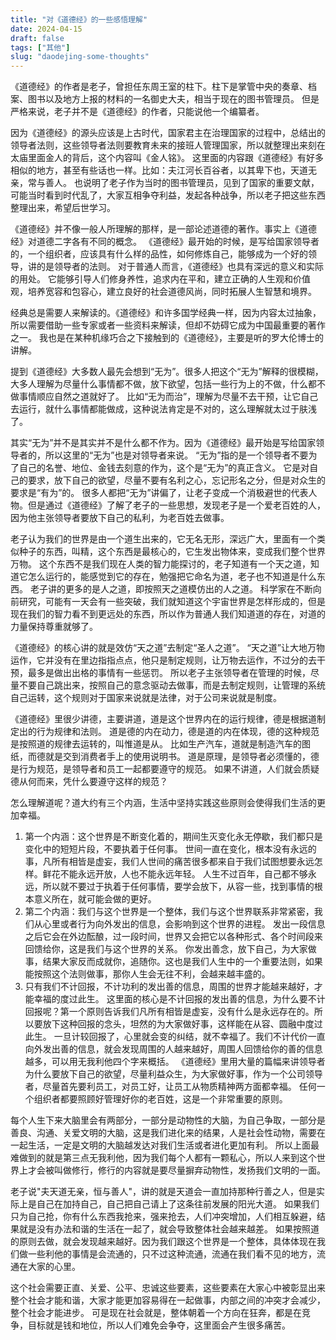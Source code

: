 ```yaml
---
title: "对《道德经》的一些感悟理解"
date: 2024-04-15
draft: false
tags: ["其他"]
slug: "daodejing-some-thoughts"
---
```



《道德经》的作者是老子，曾担任东周王室的柱下。柱下是掌管中央的奏章、档案、图书以及地方上报的材料的一名御史大夫，相当于现在的图书管理员。
但是严格来说，老子并不是《道德经》的作者，只能说他一个编纂者。

因为《道德经》的源头应该是上古时代，国家君主在治理国家的过程中，总结出的领导者法则，这些领导者法则要教育未来的接班人管理国家，所以就整理出来刻在太庙里面金人的背后，这个内容叫《金人铭》。
这里面的内容跟《道德经》有好多相似的地方，甚至有些话也一样。比如：夫江河长百谷者，以其卑下也，天道无亲，常与善人。
也说明了老子作为当时的图书管理员，见到了国家的重要文献，可能当时看到时代乱了，大家互相争夺利益，发起各种战争，所以老子把这些东西整理出来，希望后世学习。

《道德经》并不像一般人所理解的那样，是一部论述道德的著作。事实上《道德经》对道德二字各有不同的概念。
《道德经》最开始的时候，是写给国家领导者的，一个组织者，应该具有什么样的品性，如何修炼自己，能够成为一个好的领导，讲的是领导者的法则。
对于普通人而言，《道德经》也具有深远的意义和实际的用处。
它能够引导人们修身养性，追求内在平和，建立正确的人生观和价值观，培养宽容和包容心，建立良好的社会道德风尚，同时拓展人生智慧和境界。

经典总是需要人来解读的。《道德经》和许多国学经典一样，因为内容太过抽象，所以需要借助一些专家或者一些资料来解读，但却不妨碍它成为中国最重要的著作之一。
我也是在某种机缘巧合之下接触到的《道德经》，主要是听的罗大伦博士的讲解。

提到《道德经》大多数人最先会想到“无为”。很多人把这个“无为”解释的很模糊，大多人理解为尽量什么事情都不做，放下欲望，包括一些行为上的不做，什么都不做事情顺应自然之道就好了。
比如“无为而治”，理解为尽量不去干预，让它自己去运行，就什么事情都能做成，这种说法肯定是不对的，这么理解就太过于肤浅了。

其实“无为”并不是其实并不是什么都不作为。因为《道德经》最开始是写给国家领导者的，所以这里的“无为”也是对领导者来说。
“无为”指的是一个领导者不要为了自己的名誉、地位、金钱去刻意的作为，这个是“无为”的真正含义。
它是对自己的要求，放下自己的欲望，尽量不要有名利之心，忘记形名之分，但是对众生的要求是“有为”的。
很多人都把“无为”讲偏了，让老子变成一个消极避世的代表人物。但是通过《道德经》了解了老子的一些思想，发现老子是一个爱老百姓的人，因为他主张领导者要放下自己的私利，为老百姓去做事。

老子认为我们的世界是由一个道生出来的，它无名无形，深远广大，里面有一个类似种子的东西，叫精，这个东西是最核心的，它生发出物体来，变成我们整个世界万物。
这个东西不是我们现在人类的智力能探讨的，老子知道有一个天之道，知道它怎么运行的，能感觉到它的存在，勉强把它命名为道，老子也不知道是什么东西。
老子讲的更多的是人之道，即按照天之道模仿出的人之道。
科学家在不断向前研究，可能有一天会有一些突破，我们就知道这个宇宙世界是怎样形成的，但是现在我们的智力看不到更远处的东西，所以作为普通人我们知道道的存在，对道的力量保持尊重就够了。

《道德经》的核心讲的就是效仿“天之道”去制定“圣人之道”。
“天之道”让大地万物运作，它并没有在里边指指点点，他只是制定规则，让万物去运作，不过分的去干预，最多是做出出格的事情有一些惩罚。
所以老子主张领导者在管理的时候，尽量不要自己跳出来，按照自己的意念驱动去做事，而是去制定规则，让管理的系统自己运转，这个规则对于国家来说就是法律，对于公司来说就是制度。

《道德经》里很少讲德，主要讲道，道是这个世界内在的运行规律，德是根据道制定出的行为规律和法则。
道是德的内在动力，德是道的内在体现，德的这种规范是按照道的规律去运转的，叫惟道是从。
比如生产汽车，道就是制造汽车的图纸，而德就是交到消费者手上的使用说明书。
道是原理，是领导者必须懂的，德是行为规范，是领导者和员工一起都要遵守的规范。
如果不讲道，人们就会质疑德从何而来，凭什么要遵守这样的规范？

怎么理解道呢？道大约有三个内涵，生活中坚持实践这些原则会使得我们生活的更加幸福。
1. 第一个内涵：这个世界是不断变化着的，期间生灭变化永无停歇，我们都只是变化中的短短片段，不要执着于任何事。
世间一直在变化，根本没有永远的事，凡所有相皆是虚妄，我们人世间的痛苦很多都来自于我们试图想要永远怎样。鲜花不能永远开放，人也不能永远年轻。
人生不过百年，自己都不够永远，所以就不要过于执着于任何事情，要学会放下，从容一些，找到事情的根本意义所在，就可能会做的更好。
2. 第二个内涵：我们与这个世界是一个整体，我们与这个世界联系非常紧密，我们从心里或者行为向外发出的信息，会影响到这个世界的进程。
发出一段信息之后它会在外边酝酿，过一段时间，世界又会把它以各种形式、各个时间段来回馈给你，这是我们与这个世界的关系。
你发出善念，放下自己，为大家做事，结果大家反而成就你，追随你。这也是我们人生中的一个重要法则，如果能按照这个法则做事，那你人生会无往不利，会越来越丰盛的。
3. 只有我们不计回报，不计功利的发出善的信息，周围的世界才能越来越好，才能幸福的度过此生。
这里面的核心是不计回报的发出善的信息，为什么要不计回报呢？第一个原则告诉我们凡所有相皆是虚妄，没有什么是永远存在的。所以要放下这种回报的念头，坦然的为大家做好事，这样能在从容、圆融中度过此生。
一旦计较回报了，心里就会变的纠结，就不幸福了。我们不计代价一直向外发出善的信息，就会发现周围的人越来越好，周围人回馈给你的善的信息越多，可以用无我利他四个字来概括。
《道德经》里用大量的篇幅来讲领导者为什么要放下自己的欲望，尽量利益众生，为大家做好事，作为一个公司领导者，尽量首先要利员工，对员工好，让员工从物质精神两方面都幸福。
任何一个组织者都要照顾好管理好你的老百姓，这是一个非常重要的原则。

每个人生下来大脑里会有两部分，一部分是动物性的大脑，为自己争取，一部分是善良、沟通、关爱文明的大脑，这是我们进化来的结果，人是社会性动物，需要在一起生活，一定是文明的大脑越发达对我们生活或者进化更加有利。
所以上面最难做到的就是第三点无我利他，因为我们每个人都有一颗私心，所以人来到这个世界上才会被叫做修行，修行的内容就是要尽量摒弃动物性，发扬我们文明的一面。

老子说"夫天道无亲，恒与善人"，讲的就是天道会一直加持那种行善之人，但是实际上是自己在加持自己，自己把自己请上了这条往前发展的阳光大道。
如果我们只为自己抢，你有什么东西我抢来，强来抢去，人们冲突增加，人们相互躲避，结果就是没有办法和谐的生活在一起了，就会导致整体社会越来越差。
如果按照道的原则去做，就会发现越来越好。因为我们跟这个世界是一个整体，具体体现在我们做一些利他的事情是会流通的，只不过这种流通，流通在我们看不见的地方，流通在大家的心里。

这个社会需要正直、关爱、公平、忠诚这些要素，这些要素在大家心中被彰显出来整个社会才能和谐，大家才能更加容易得在一起做事，内部之间的冲突才会减少，整个社会才能进步。
可是现在社会就是，整体朝着一个方向在狂奔，都是在竞争，目标就是钱和地位，所以人们难免会争夺，这里面会产生很多痛苦。

